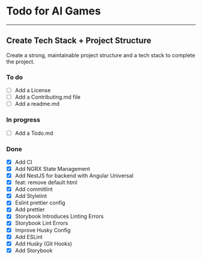 # Todo for AI Games

---

## Create Tech Stack + Project Structure

Create a strong, maintainable project structure and a tech stack to complete the project.

### To do

- [ ] Add a License
- [ ] Add a Contributing.md file
- [ ] Add a readme.md

### In progress

- [ ] Add a Todo.md

### Done

- [x] Add CI
- [x] Add NGRX State Management
- [x] Add NestJS for backend with Angular Universal
- [x] feat: remove default html
- [x] Add commitlint
- [x] Add Stylelint
- [x] Eslint prettier config
- [x] Add prettier
- [x] Storybook Introduces Linting Errors
- [x] Storybook Lint Errors
- [x] Improve Husky Config
- [x] Add ESLint
- [x] Add Husky (Git Hooks)
- [x] Add Storybook
